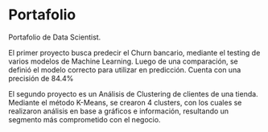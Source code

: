 # Portafolio
Portafolio de Data Scientist.

El primer proyecto busca predecir el Churn bancario, mediante el testing de varios modelos de Machine Learning. Luego de una comparación, se definió el modelo correcto para utilizar en predicción. Cuenta con una precisión de 84.4%

El segundo proyecto es un Análisis de Clustering de clientes de una tienda. Mediante el método K-Means, se crearon 4 clusters, con los cuales se realizaron análisis en base a gráficos e información, resultando un segmento más comprometido con el negocio.


